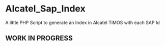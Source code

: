 # Alcatel_Sap_Index
A little PHP Script to generate an Index in Alcatel TiMOS with each SAP Id

## WORK IN PROGRESS
